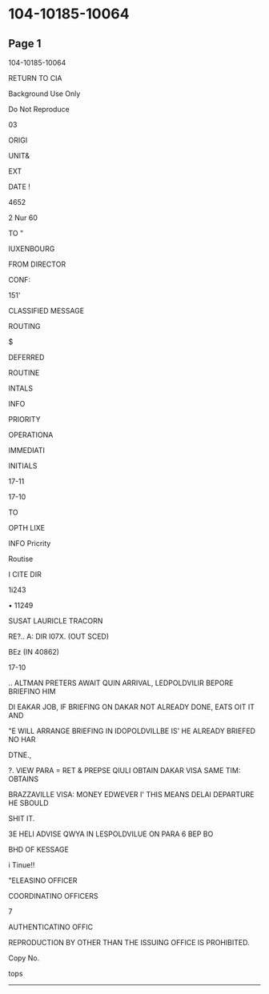 # 104-10185-10064

## Page 1

104-10185-10064

RETURN TO CIA

Background Use Only

Do Not Reproduce

03

ORIGI

UNIT&

EXT

DATE !

4652

2 Nur 60

TO "

IUXENBOURG

FROM DIRECTOR

CONF:

151'

CLASSIFIED MESSAGE

ROUTING

$

DEFERRED

ROUTINE

INTALS

INFO

PRIORITY

OPERATIONA

IMMEDIATI

INITIALS

17-11

17-10

TO

OPTH LIXE

INFO Pricrity

Routise

I CITE DIR

1i243

• 11249

SUSAT LAURICLE TRACORN

RE?.. A: DIR I07X. (OUT SCED)

BEz (IN 40862)

17-10

.. ALTMAN PRETERS AWAIT QUIN ARRIVAL, LEDPOLDVILIR BEPORE BRIEFINO HIM

DI EAKAR JOB, IF BRIEFING ON DAKAR NOT ALREADY DONE, EATS OIT IT AND

"E WILL ARRANGE BRIEFING IN IDOPOLDVILLBE IS' HE ALREADY BRIEFED NO HAR

DTNE.,

?. VIEW PARA = RET & PREPSE QIULI OBTAIN DAKAR VISA SAME TIM: OBTAINS

BRAZZAVILLE VISA: MONEY EDWEVER I' THIS MEANS DELAI DEPARTURE HE SBOULD

SHIT IT.

3E HELI ADVISE QWYA IN LESPOLDVILUE ON PARA 6 BEP BO

BHD OF KESSAGE

i Tinue!!

"ELEASINO OFFICER

COORDINATINO OFFICERS

7

AUTHENTICATINO OFFIC

REPRODUCTION BY OTHER THAN THE ISSUING OFFICE IS PROHIBITED.

Copy No.

tops

---

